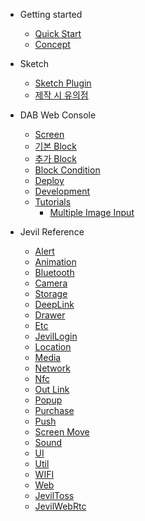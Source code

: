 - Getting started

  - [Quick Start](ko/quickstart.md)
  - [Concept](ko/quickstart2.md)

- Sketch 
  - [Sketch Plugin](ko/sketchplugin.md)
  - [제작 시 유의점](ko/sketchguide.md)

- DAB Web Console
  - [Screen](ko/screen.md)
  - [기본 Block](ko/block.md)
  - [추가 Block](ko/block_extension.md)
  - [Block Condition](ko/block.md)
  - [Deploy](preparing.md)
  - [Development](ko/development.md)
  - [Tutorials](ko/preparing.md)
    - [Multiple Image Input](ko/preparing.md)
- Jevil Reference
  - [Alert](ko/Alert.md)
  - [Animation](ko/Animation.md)
  - [Bluetooth](ko/Bluetooth.md)
  - [Camera](ko/camera.md)
  - [Storage](ko/Data.md)
  - [DeepLink](ko/DeepLink.md)
  - [Drawer](ko/Drawer.md)
  - [Etc](ko/Etc.md)
  - [JevilLogin](ko/JevilLogin.md)
  - [Location](ko/Location.md)
  - [Media](ko/Media.md)
  - [Network](ko/Network.md)
  - [Nfc](ko/Nfc.md)
  - [Out Link](ko/OutLink.md)
  - [Popup](ko/Popup.md)
  - [Purchase](ko/Purchase.md)
  - [Push](ko/Push.md)
  - [Screen Move](ko/ScreenMove.md)
  - [Sound](ko/Sound.md)
  - [UI](ko/UI.md)
  - [Util](ko/Util.md)
  - [WIFI](ko/WIFI.md)
  - [Web](ko/Web.md)
  - [JevilToss](ko/jeviltoss.md)
  - [JevilWebRtc](ko/jevilWebRtc.md)



